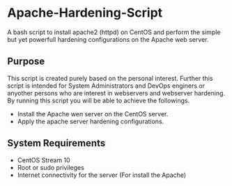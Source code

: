# Apache-Hardening-Script
A bash script to install apache2 (httpd) on CentOS and perform the simple but yet powerfull hardening configurations on the Apache web server.

## Purpose
This script is created purely based on the personal interest. Further this script is intended for System Administrators and DevOps enginers or anyother persons who are interest in webservers and webserver hardening.
By running this script you will be able to achieve the followings.
- Install the Apache wen server on the CentOS server.
- Apply the apache server hardening configurations.

## System Requirements
- CentOS Stream 10
- Root or sudo privileges
- Internet connectivity for the server (For install the Apache)
